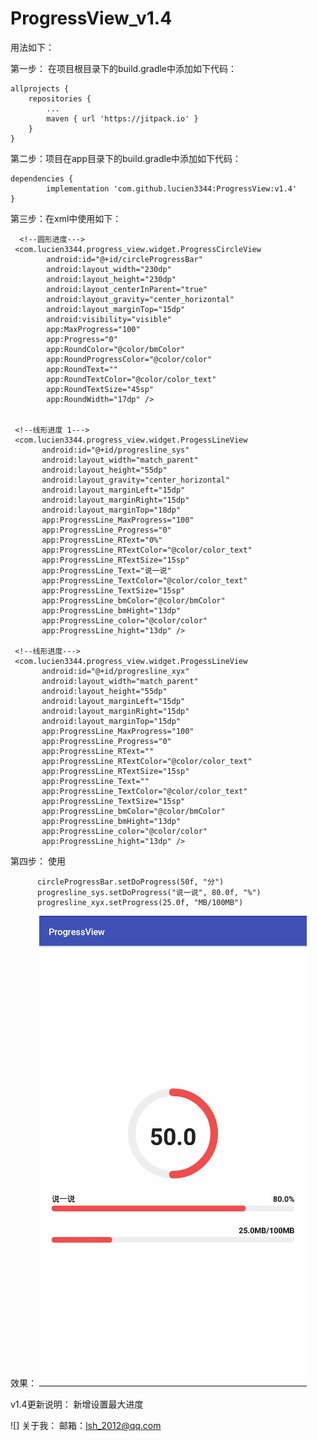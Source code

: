 # ProgressView_v1.4

 用法如下：

 第一步： 在项目根目录下的build.gradle中添加如下代码：

	allprojects {
		repositories {
			...
			maven { url 'https://jitpack.io' }
		}
	}

 第二步：项目在app目录下的build.gradle中添加如下代码：

	dependencies {
	        implementation 'com.github.lucien3344:ProgressView:v1.4'
	}
  
  

 第三步：在xml中使用如下：

      <!--圆形进度--->
     <com.lucien3344.progress_view.widget.ProgressCircleView
            android:id="@+id/circleProgressBar"
            android:layout_width="230dp"
            android:layout_height="230dp"
            android:layout_centerInParent="true"
            android:layout_gravity="center_horizontal"
            android:layout_marginTop="15dp"
            android:visibility="visible"
            app:MaxProgress="100"
            app:Progress="0"
            app:RoundColor="@color/bmColor"
            app:RoundProgressColor="@color/color"
            app:RoundText=""
            app:RoundTextColor="@color/color_text"
            app:RoundTextSize="45sp"
            app:RoundWidth="17dp" />


     <!--线形进度 1--->
     <com.lucien3344.progress_view.widget.ProgessLineView
           android:id="@+id/progresline_sys"
           android:layout_width="match_parent"
           android:layout_height="55dp"
           android:layout_gravity="center_horizontal"
           android:layout_marginLeft="15dp"
           android:layout_marginRight="15dp"
           android:layout_marginTop="18dp"
           app:ProgressLine_MaxProgress="100"
           app:ProgressLine_Progress="0"
           app:ProgressLine_RText="0%"
           app:ProgressLine_RTextColor="@color/color_text"
           app:ProgressLine_RTextSize="15sp"
           app:ProgressLine_Text="说一说"
           app:ProgressLine_TextColor="@color/color_text"
           app:ProgressLine_TextSize="15sp"
           app:ProgressLine_bmColor="@color/bmColor"
           app:ProgressLine_bmHight="13dp"
           app:ProgressLine_color="@color/color"
           app:ProgressLine_hight="13dp" />

     <!--线形进度--->
     <com.lucien3344.progress_view.widget.ProgessLineView
           android:id="@+id/progresline_xyx"
           android:layout_width="match_parent"
           android:layout_height="55dp"
           android:layout_marginLeft="15dp"
           android:layout_marginRight="15dp"
           android:layout_marginTop="15dp"
           app:ProgressLine_MaxProgress="100"
           app:ProgressLine_Progress="0"
           app:ProgressLine_RText=""
           app:ProgressLine_RTextColor="@color/color_text"
           app:ProgressLine_RTextSize="15sp"
           app:ProgressLine_Text=""
           app:ProgressLine_TextColor="@color/color_text"
           app:ProgressLine_TextSize="15sp"
           app:ProgressLine_bmColor="@color/bmColor"
           app:ProgressLine_bmHight="13dp"
           app:ProgressLine_color="@color/color"
           app:ProgressLine_hight="13dp" />

  
 第四步： 使用

          circleProgressBar.setDoProgress(50f, "分")
          progresline_sys.setDoProgress("说一说", 80.0f, "%")
          progresline_xyx.setProgress(25.0f, "MB/100MB")


 效果： ![image](https://github.com/lucien3344/ProgressView/blob/16c77a86ab333c2685bc52b679484fe1b63ae369/sample_image.png)


 v1.4更新说明：       新增设置最大进度


![]
 关于我：  邮箱：lsh_2012@qq.com


















